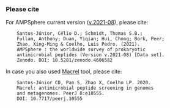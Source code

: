 ### Please cite

For AMPSphere current version
([v.2021-08](https://doi.org/10.5281/zenodo.4606582)),
please cite:

        Santos-Júnior, Célio D.; Schmidt, Thomas S.B.;
        Fullam, Anthony; Duan, Yiqian; Hui, Chong; Bork, Peer;
        Zhao, Xing-Ming & Coelho, Luis Pedro. (2021).
        AMPSphere : the worldwide survey of prokaryotic
        antimicrobial peptides (Version v.2021-08) [Data set].
        Zenodo. DOI: 10.5281/zenodo.4606582

In case you also used [Macrel](http://big-data-biology.org/software/macrel/)
tool, please cite:

        Santos-Júnior CD, Pan S, Zhao X, Coelho LP. 2020.
        Macrel: antimicrobial peptide screening in genomes
        and metagenomes. PeerJ 8:e10555. 
        DOI: 10.7717/peerj.10555
